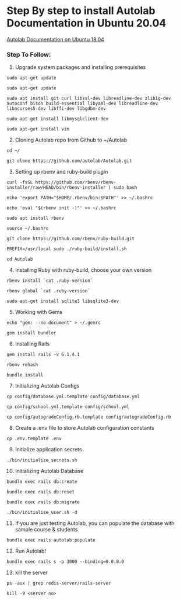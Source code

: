 # Step By step to install Autolab Documentation in Ubuntu 20.04

[Autolab Documentation on Ubuntu 18.04](https://docs.autolabproject.com/installation/ubuntu/)

### Step To Follow: 

1. Upgrade system packages and installing prerequisites
```
sudo apt-get update
```
```
sudo apt-get update
```
```
sudo apt install git curl libssl-dev libreadline-dev zlib1g-dev autoconf bison build-essential libyaml-dev libreadline-dev libncurses5-dev libffi-dev libgdbm-dev
```
```
sudo apt-get install libmysqlclient-dev
```
```
sudo apt-get install vim
```
2. Cloning Autolab repo from Github to ~/Autolab
```
cd ~/
```
```
git clone https://github.com/autolab/Autolab.git
```
3. Setting up rbenv and ruby-build plugin
```
curl -fsSL https://github.com/rbenv/rbenv-installer/raw/HEAD/bin/rbenv-installer | sudo bash
```
```
echo 'export PATH="$HOME/.rbenv/bin:$PATH"' >> ~/.bashrc
```
```
echo 'eval "$(rbenv init -)"' >> ~/.bashrc
```
```
sudo apt install rbenv
```
```
source ~/.bashrc
```
```
git clone https://github.com/rbenv/ruby-build.git
```
```
PREFIX=/usr/local sudo ./ruby-build/install.sh
```
```
cd Autolab
```
4. Installing Ruby with ruby-build, choose your own version
```
rbenv install `cat .ruby-version`
```
```
rbenv global `cat .ruby-version`
```
```
sudo apt-get install sqlite3 libsqlite3-dev
```
5. Working with Gems
```
echo "gem: --no-document" > ~/.gemrc
```
```
gem install bundler
```
6. Installing Rails
```
gem install rails -v 6.1.4.1
```
```
rbenv rehash
```
```
bundle install
```
7. Initializing Autolab Configs
```
cp config/database.yml.template config/database.yml
```
```
cp config/school.yml.template config/school.yml
```
```
cp config/autogradeConfig.rb.template config/autogradeConfig.rb
```
8. Create a .env file to store Autolab configuration constants
```
cp .env.template .env
```
9. Initialize application secrets
```
./bin/initialize_secrets.sh
```
10. Initializing Autolab Database
```
bundle exec rails db:create
```
```
bundle exec rails db:reset
```
```
bundle exec rails db:migrate
```
```
./bin/initialize_user.sh -d
```
11. If you are just testing Autolab, you can populate the database with sample course & students
```
bundle exec rails autolab:populate
```
12. Run Autolab!
```
bundle exec rails s -p 3000 --binding=0.0.0.0
```
13. kill the server
```
ps -aux | grep redis-server/rails-server
```
```
kill -9 <server no>
```



















    



